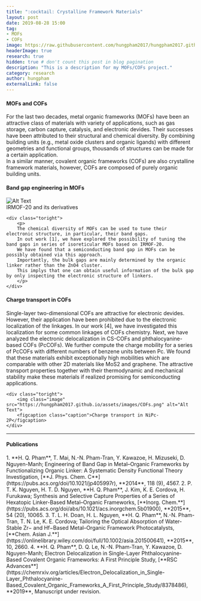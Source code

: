 ```yaml
---
title: ":cocktail: Crystalline Framework Materials"
layout: post
date: 2019-08-28 15:00
tag: 
- MOFs
- COFs
image: https://raw.githubusercontent.com/hungpham2017/hungpham2017.github.io/master/assets/images/MOFs.png
headerImage: true
research: true
hidden: true # don't count this post in blog pagination
description: "This is a description for my MOFs/COFs project."
category: research
author: hungpham
externalLink: false
---
```


<h4>MOFs and COFs</h4>
<p>
For the last two decades, metal organic frameworks (MOFs) have been an attractive class of materials 
with variety of applications, such as gas storage, carbon capture, catalysis, and electronic devides.
Their successes have been attributed to their structural and chemical diversity. By combining building units (e.g., 
metal oxide clusters and organic ligands) with different geometries and functional groups, thousands of structures 
can be made for a certain application.
<br>In a similar manner, covalent organic frameworks (COFs) are also crystalline framework materials,
however, COFs are composed of purely organic building units.
</p>

<div class="breaker"></div>

<h4>Band gap engineering in MOFs</h4>
<div class="side-by-side">
    <div class="toleft">
        <img class="image" src="https://hungpham2017.github.io/assets/images/MOFs_bandgap.png" alt="Alt Text">
        <figcaption class="caption">IRMOF-20 and its derivatives</figcaption>
    </div>

    <div class="toright">
        <p>
        The chemical diversity of MOFs can be used to tune their electronic structure, in particular, their band gaps.
        In out work [1], we have explored the possibility of tuning the band gaps in series of isoreticular MOFs based on IRMOF-20.
        We have found that a semiconducting band gap in MOFs can be possibly obtained via this approach. 
        Importantly, the bulk gaps are mainly determined by the organic linker rather than the ZnO4 cluster.
        This implys that one can obtain useful information of the bulk gap by only inspecting the electronic structure of linkers.
        </p>
    </div>
</div>

<div class="breaker"></div>

<h4>Charge transport in COFs</h4>
<div class="side-by-side">
    <div class="toleft">
        <p>
        Single-layer two-dimensional COFs are attractive for electronic devides. However, their application have been prohibited due to 
        the electronic localization of the linkages. In our work [4], we have investigated this localization for some common linkages 
        of COFs chemistry. Next, we have analyzed the electronic delocalization in CS-COFs and phthalocyanine-based COFs (PcCOFs). We further 
        compute the charge mobility for a series of PcCOFs with different numbers of benzene units between Pc. We found that these materials 
        exhibit exceptionally high mobilities which are comparable with other 2D materials like MoS2 and graphene. 
        The attractive transport properties together with their thermodynamic and mechanical stability make these materials if realized promising 
        for semiconducting applications. 
        </p>
    </div>

    <div class="toright">
        <img class="image" src="https://hungpham2017.github.io/assets/images/COFs.png" alt="Alt Text">
        <figcaption class="caption">Charge transport in NiPc-2P</figcaption>
    </div>
</div>

---
<h4>Publications</h4>
1. **H. Q. Pham**, T. Mai, N.-N. Pham-Tran, Y. Kawazoe, H. Mizuseki, D. Nguyen-Manh; Engineering of Band Gap in Metal–Organic Frameworks by Functionalizing Organic Linker: A Systematic Density Functional Theory Investigation, [**J. Phys. Chem. C**](https://pubs.acs.org/doi/10.1021/jp405997r), **2014**, 118 (9), 4567.
2. P. T. K. Nguyen, H. T. D. Nguyen, **H. Q. Pham**, J. Kim, K. E. Cordova, H. Furukawa; Synthesis and Selective Capture Properties of a Series of Hexatopic Linker-Based Metal–Organic Frameworks, [**Inorg. Chem.**](https://pubs.acs.org/doi/abs/10.1021/acs.inorgchem.5b01900), **2015**, 54 (20), 10065.
3. T. L. H. Doan, H. L. Nguyen, **H. Q. Pham**, N.-N. Pham-Tran, T. N. Le, K. E. Cordova; Tailoring the Optical Absorption of Water-Stable Zr− and Hf−Based Metal–Organic Framework Photocatalysts, [**Chem. Asian J.**](https://onlinelibrary.wiley.com/doi/full/10.1002/asia.201500641), **2015**, 10, 2660.
4. **H. Q. Pham**, D. Q. Le, N.-N. Pham-Tran, Y. Kawazoe, D. Nguyen-Manh; Electron Delocalization in Single-Layer Phthalocyanine-Based Covalent Organic Frameworks: A First Principle Study, [**RSC Advances**](https://chemrxiv.org/articles/Electron_Delocalization_in_Single-Layer_Phthalocyanine-Based_Covalent_Organic_Frameworks_A_First_Principle_Study/8378486), **2019**, Manuscript under revision.

